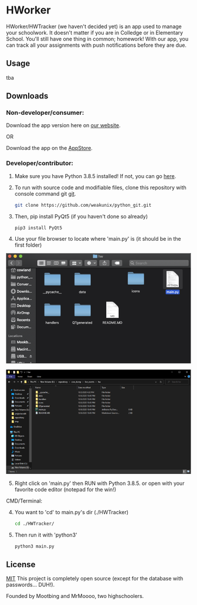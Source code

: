 # HWorker

HWorker/HWTracker (we haven't decided yet) is an app used to manage your schoolwork. It doesn't matter if you are in Colledge or in Elementary School. You'll still have one thing in common; homework! With our app, you can track all your assignments with push notifications before they are due. 

## Usage

tba

## Downloads

### Non-developer/consumer:

Download the app version here on [our website](). 

OR

Download the app on the [AppStore](). 

### Developer/contributor:

1. Make sure you have Python 3.8.5 installed! If not, you can go [here](https://www.python.org/downloads/).

2. To run with source code and modifiable files, clone this repository with console command git [git](https://github.com/weakunix/python_git.git).

    ```bash
    git clone https://github.com/weakunix/python_git.git
    ```

3. Then, pip install PyQt5 (if you haven't done so already)

    ```bash
    pip3 install PyQt5
    ```

4. Use your file browser to locate where 'main.py' is (it should be in the first folder) 

![MAC](https://raw.githubusercontent.com/weakunix/python_git/master/live_events/hw/icons/support/macHelp.PNG)

![WINDOWS](https://raw.githubusercontent.com/weakunix/python_git/master/live_events/hw/icons/support/windowshelp.PNG)

5. Right click on 'main.py' then RUN with Python 3.8.5. or open with your favorite code editor (notepad for the win!)

CMD/Terminal:

4. You want to 'cd' to main.py's dir (./HWTracker)

    ```bash
    cd ./HWTracker/
    ```

5. Then run it with 'python3'

    ```bash
    python3 main.py
    ```

## License
[MIT](https://choosealicense.com/licenses/mit/)
This project is completely open source (except for the database with passwords... DUH!).

Founded by Mootbing and MrMoooo, two highschoolers.
